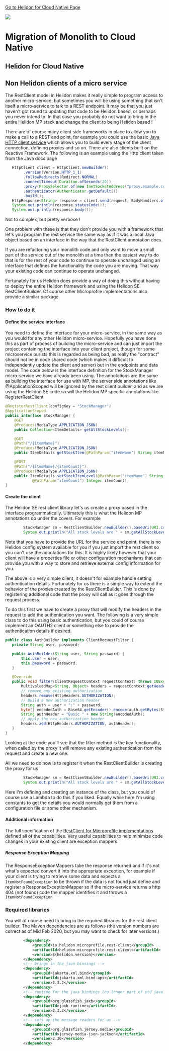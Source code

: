 [Go to Helidon for Cloud Native Page](../Helidon-labs.md)

![](../../../../common/images/customer.logo2.png)

# Migration of Monolith to Cloud Native

##  Helidon for Cloud Native

## Non Helidon clients of a micro service

The RestClient model in Helidon makes it really simple to program access to another micro-service, but sometimes you will be using something that isn't itself a micro-service to talk to a REST endpoint. It may be that you just haven't got round to updating that code to be Helidon based, or perhaps you never intend to. In that case you probably do not want to bring in the entire Helidon MP stack and change the client to being Helidon based !

There are of course many client side frameworks in place to allow you to make a call to a REST end point, for example you could use the basic [Java HTTP client service](https://docs.oracle.com/en/java/javase/11/docs/api/java.net.http/java/net/http/HttpClient.html) which allows you to build every stage of the client connection, defining proxies and so on. There are also clients built on the Reactive Framework. The following is an example using the Http client taken from the Java docs page

```java
   HttpClient client = HttpClient.newBuilder()
        .version(Version.HTTP_1_1)
        .followRedirects(Redirect.NORMAL)
        .connectTimeout(Duration.ofSeconds(20))
        .proxy(ProxySelector.of(new InetSocketAddress("proxy.example.com", 80)))
        .authenticator(Authenticator.getDefault())
        .build();
   HttpResponse<String> response = client.send(request, BodyHandlers.ofString());
   System.out.println(response.statusCode());
   System.out.println(response.body());  
```

Not to complex, but pretty verbose !

One problem with these is that they don't provide you with a framework that let's you program the rest service the same way as if it was a local Java object based on an interface in the way that the RestClient annotation does.

If you are refactoring your monolith code and only want to move a small part of the service out of the monolith at a time then the easiest way to do that is for the rest of your code to continue to operate unchanged using an interface that defines the functionality the code you are moving. That way your existing code can continue to operate unchanged.

Fortunately for us Helidon does provide a way of doing this without having to deploy the entire Helidon framework and using the Helidon SE RestClientBuilder. Of course other Microprofile implementations also provide a similar package.

### How to do it

#### Define the service interface

You need to define the interface for your micro-service, in the same way as you would for any other Helidon micro-service. Hopefully you have done this as part of process of building the micro-service and can just import the project containing the interface into your client project, though for some microservice purists this is regarded as being bad, as really the "contract" should not be in code shared code (which makes it difficult to independently update the client and server) but in the endpoints and data model. The code below is the interface definition for the StockManager micro-service we have already been using. The annotations are the same as building the interface for use with MP, the server side annotations like @ApplicationScoped will be ignored by the rest client builder, and as we are using the Helidon SE code so will the Helidon MP specific annotations like RegisterRestClient

```java
@RegisterRestClient(configKey = "StockManager")
@ApplicationScoped
public interface StockManager {
	@GET
	@Produces(MediaType.APPLICATION_JSON)
	public Collection<ItemDetails> getAllStockLevels();

	@GET
	@Path("/{itemName}")
	@Produces(MediaType.APPLICATION_JSON)
	public ItemDetails getStockItem(@PathParam("itemName") String itemName);

	@POST
	@Path("/{itemName}/{itemCount}")
	@Produces(MediaType.APPLICATION_JSON)
	public ItemDetails setStockItemLevel(@PathParam("itemName") String itemName,
			@PathParam("itemCount") Integer itemCount);
}

```

#### Create the client

The Helidon SE rest client library let's us create a proxy based in the interface programmatically. Ultimately this is what the Helidon MP annotations do under the covers. For example

```java
		StockManager sm = RestClientBuilder.newBuilder().baseUri(URI.create("http://localhost:8080")).build(StockManager.class);
		System.out.println("All stock levels are " + sm.getAllStockLevels());
```

Note that you have to provide the URL for the service end point, there is no Helidon config system available for you if you just import the rest client so you can't use the annotations for this. It is highly likely however that your client will have a properties file or other configuration mechanisms that can provide you with a way to store and retrieve external config information for you.

The above is a very simple client, it doesn't for example handle setting authentication details. Fortunately for us there is a simple way to extend the behavior of the proxies created by the RestClientBuilder. This is done by registering additional code that the proxy will call as it goes through the request process.

To do this first we have to create a proxy that will modify the headers in the request to add the authentication you want. The following is a very simple class to do this using basic authentication, but you could of course implement an OAUTH2 client or something else to provide the authentication details if desired. 
 
 ```java
 public class AuthBuilder implements ClientRequestFilter {
	private String user, password;

	public AuthBuilder(String user, String password) {
		this.user = user;
		this.password = password;
	}

	@Override
	public void filter(ClientRequestContext requestContext) throws IOException {
		MultivaluedMap<String, Object> headers = requestContext.getHeaders();
		// remove any existing authorization
		headers.remove(HttpHeaders.AUTHORIZATION);
		// Build a new authorization header
		String auth = user + ":" + password;
		byte[] encodedAuth = Base64.getEncoder().encode(auth.getBytes(StandardCharsets.ISO_8859_1));
		String authHeader = "Basic " + new String(encodedAuth);
		// apply the new authorization header
		headers.add(HttpHeaders.AUTHORIZATION, authHeader);
	}
}
 ```
 
Looking at the code you'll see that the filter method is the key functionality, when called by the proxy it will remove any existing authentication from the request and create a new one.
 
 All we need to do now is to register it when the RestClientBuilder is creating the proxy for us
 
```java
		StockManager sm = RestClientBuilder.newBuilder().baseUri(URI.create("http://localhost:8080")).register(new AuthBuilder(DEFAULT_USER, DEFAULT_PASS)).build(StockManager.class);
		System.out.println("All stock levels are " + sm.getAllStockLevels());
```

Here I'm defining and creating an instance of the class, but you could of course use a Lambda to do this if you liked. Equally while here I'm using constants to get the details you would normally get them from a configuration file or some other mechanism.

#### Additional information
The full specification of the [RestClient for Microprofile implementations](https://download.eclipse.org/microprofile/microprofile-rest-client-1.3/microprofile-rest-client-1.3.html) defined all of the capabilities. Very useful capabilities to help minimize code changes in your existing client are exception mappers

##### Response Exception Mapping
The ResponseExceptionMappers take the response returned and if it's not what's expected convert it into the appropriate exception, for example if your client is trying to retrieve some data and expects a `ItemNotFoundException` to be thrown if the data is not found just define and register a ResponseExceptionMapper so if the micro-service returns a http 404 (not found) code the mapper identifies it and throws a `ItemNotFoundException`

### Required libraries
You will of course need to bring in the required libraries for the rest client builder. The Maven dependencies are as follows (the version numbers are correct as of Mid Feb 2020, but you may want to check for later versions.)

```xml
		<dependency>
			<groupId>io.helidon.microprofile.rest-client</groupId>
			<artifactId>helidon-microprofile-rest-client</artifactId>
			<version>${helidon.version}</version>
		</dependency>
		<!-- brings in the json binsings -->
		<dependency>
			<groupId>jakarta.xml.bind</groupId>
			<artifactId>jakarta.xml.bind-api</artifactId>
			<version>2.3.2</version>
		</dependency>
		<!-- runtime for the java bindings (no longer part of std java -->
		<dependency>
			<groupId>org.glassfish.jaxb</groupId>
			<artifactId>jaxb-runtime</artifactId>
			<version>2.3.2</version>
		</dependency>
		<!-- sets up the message readers for us -->
		<dependency>
			<groupId>org.glassfish.jersey.media</groupId>
			<artifactId>jersey-media-json-jackson</artifactId>
			<version>2.30</version>
		</dependency>
```
